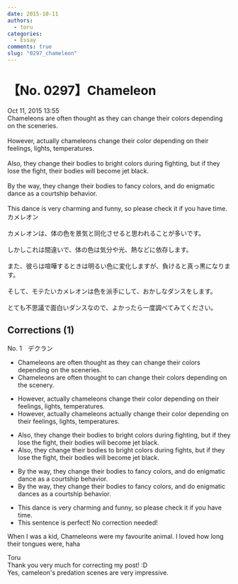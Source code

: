 ```yaml
---
date: 2015-10-11
authors:
  - toru
categories:
  - Essay
comments: true
slug: "0297_chameleon"
---
```


# 【No. 0297】Chameleon
<div class="date">Oct 11, 2015 13:55</div>
<div id="post"><div id="body_show_ori">
Chameleons are often thought as they can change their colors depending on the sceneries.<br/><br/>However, actually chameleons change their color depending on their feelings, lights, temperatures.<br/><br/>Also, they change their bodies to bright colors during fighting, but if they lose the fight, their bodies will become jet black.<br/><br/>By the way, they change their bodies to fancy colors, and do enigmatic dance as a courtship behavior.<br/><br/>This dance is very charming and funny, so please check it if you have time.
</div></div>

<!-- more -->

<div id="post_ja"><div id="body_show_mo">
カメレオン<br/><br/>カメレオンは、体の色を景気と同化させると思われることが多いです。<br/><br/>しかしこれは間違いで、体の色は気分や光、熱などに依存します。<br/><br/>また、彼らは喧嘩するときは明るい色に変化しますが、負けると真っ黒になります。<br/><br/>そして、モテたいカメレオンは色を派手にして、おかしなダンスをします。<br/><br/>とても不思議で面白いダンスなので、よかったら一度調べてみてください。
</div></div>

## Corrections (1)
<div id="block"><div class="first_name"> No. 1　<span class="just_name">デクラン</span></div><div id="block2">
<ul class="correction_field">
<li class="incorrect">Chameleons are often thought as they can change their colors depending on the sceneries.</li>
<li class="corrected correct">
Chameleons are often thought <span class="f_red">to</span> can change their colors depending on the scener<span class="f_red">y</span>.
</li>
</ul>
<ul class="correction_field">
<li class="incorrect">However, actually chameleons change their color depending on their feelings, lights, temperatures.</li>
<li class="corrected correct">
However, <span class="sline">actually</span> chameleons <span class="f_red">actually </span>change their color depending on their feelings, lights, temperatures.
</li>
</ul>
<ul class="correction_field">
<li class="incorrect">Also, they change their bodies to bright colors during fighting, but if they lose the fight, their bodies will become jet black.</li>
<li class="corrected correct">
Also, they change their bodies to bright colors during <span class="f_red">fights</span>, but if they lose the fight, their bodies will become jet black.
</li>
</ul>
<ul class="correction_field">
<li class="incorrect">By the way, they change their bodies to fancy colors, and do enigmatic dance as a courtship behavior.</li>
<li class="corrected correct">
By the way, they change their bodies to fancy colors, and do enigmatic dance<span class="f_red">s</span> as a courtship behavior.
</li>
</ul>
<ul class="correction_field">
<li class="incorrect">This dance is very charming and funny, so please check it if you have time.</li>
<li class="corrected perfect">This sentence is perfect! No correction needed!</li>
</ul>
<p class="comment_small">
 When I was a kid, Chameleons were my favourite animal. I loved how long their tongues were, haha
</p>

</div><div class="name"><span class="just_name">Toru</span><br>
Thank you very much for correcting my post! :D<br/>Yes, cameleon's predation scenes are very impressive.
</div>
</div>
